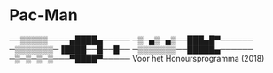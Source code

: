 # Pac-Man
──▒▒▒▒▒────▄████▄─────
─▒─▄▒─▄▒──███▄█▀──────
─▒▒▒▒▒▒▒─▐████──█──█──
─▒▒▒▒▒▒▒──█████▄──────
─▒─▒─▒─▒───▀████▀───── 
Voor het Honoursprogramma (2018)
